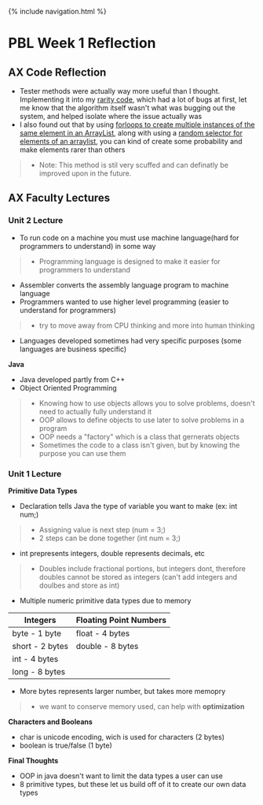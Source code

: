 {% include navigation.html %}

# PBL Week 1 Reflection
## AX Code Reflection
- Tester methods were actually way more useful than I thought. Implementing it into my [rarity code](https://github.com/zenxha/musicgacha/blob/a4885cd57fea7dc379b372fd512e036ea7df71ef/src/main/java/com/musicgacha/controllers/RandomController.java#L59-L75), which had a lot of bugs at first, let me know that the algorithm itself wasn't what was bugging out the system, and helped isolate where the issue actually was
- I also found out that by using [forloops to create multiple instances of the same element in an ArrayList](https://github.com/zenxha/musicgacha/blob/a4885cd57fea7dc379b372fd512e036ea7df71ef/src/main/java/com/musicgacha/controllers/RandomController.java#L23-L25), along with using a [random selector for elements of an arraylist](https://github.com/zenxha/musicgacha/blob/a4885cd57fea7dc379b372fd512e036ea7df71ef/src/main/java/com/musicgacha/controllers/RandomController.java#L53-L56), you can kind of create some probability and make elements rarer than others
>- Note: This method is stil very scuffed and can definatly be improved upon in the future. 
## AX Faculty Lectures
### Unit 2 Lecture
- To run code on a machine you must use machine language(hard for programmers to understand) in some way
>- Programming language is designed to make it easier for programmers to understand
- Assembler converts the assembly language program to machine language
- Programmers wanted to use higher level programming (easier to understand for programmers)
>- try to move away from CPU thinking and more into human thinking
- Languages developed sometimes had very specific purposes (some languages are business specific)

**Java**
- Java developed partly from C++
- Object Oriented Programming
>- Knowing how to use objects allows you to solve problems, doesn't need to actually fully understand it
>- OOP allows to define objects to use later to solve problems in a program
>- OOP needs a "factory" which is a class that gernerats objects
>- Sometimes the code to a class isn't given, but by knowing the purpose you can use them

### Unit 1 Lecture
**Primitive Data Types**
- Declaration tells Java the type of variable you want to make (ex: int num;)
>- Assigning value is next step (num = 3;)
>- 2 steps can be done together (int num = 3;)
- int prepresents integers, double represents decimals, etc
>- Doubles include fractional portions, but integers dont, therefore doubles cannot be stored as integers (can't add integers and doulbes and store as int)
- Multiple numeric primitive data types due to memory

|Integers|Floating Point Numbers|
|---|---|
|byte - 1 byte|float - 4 bytes|
|short - 2 bytes|double - 8 bytes|
|int - 4 bytes||
|long - 8 bytes||

- More bytes represents larger number, but takes more memopry
>- we want to conserve memory used, can help with **optimization**

**Characters and Booleans**
- char is unicode encoding, wich is used for characters (2 bytes)
- boolean is true/false (1 byte)

**Final Thoughts**
- OOP in java doesn't want to limit the data types a user can use
- 8 primitive types, but these let us build off of it to create our own data types
 
